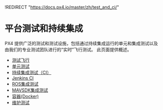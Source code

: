!REDIRECT "https://docs.px4.io/master/zh/test_and_ci/"

# 平台测试和持续集成

PX4 提供广泛的测试和测试设施，包括通过持续集成运行的单元和集成测试以及由我们的专业测试团队进行的“实时”飞行测试。 此页面提供概述。

* [测试飞行](../test_and_ci/test_flights.md)
* [单元测试](../test_and_ci/unit_tests.md)
* [持续集成测试（CI）](../test_and_ci/continous_integration.md)
* [Jenkins CI](../test_and_ci/jenkins_ci.md)
* [ROS集成测试](../test_and_ci/integration_testing.md)
* [MAVSDK集成测试](../test_and_ci/integration_testing_mavsdk.md)
* [容器(Docker)](../test_and_ci/docker.md)
* [维护测试](../test_and_ci/maintenance.md)